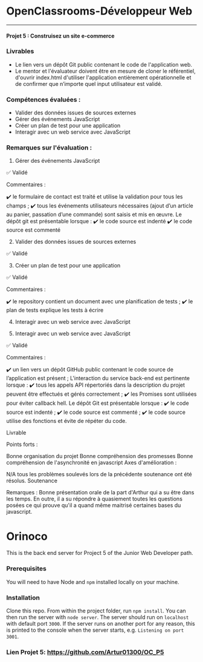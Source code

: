 # OpenClassrooms-Développeur Web

---

#### Projet 5 : Construisez un site e-commerce

### Livrables

  * Le lien vers un dépôt Git public contenant le code de l'application web.
  * Le mentor et l'évaluateur doivent être en mesure de cloner le référentiel, d'ouvrir index.html d'utiliser l'application entièrement opérationnelle et de confirmer que n’importe quel input utilisateur est validé.

### Compétences évaluées :


* Valider des données issues de sources externes
* Gérer des événements JavaScript
* Créer un plan de test pour une application
* Interagir avec un web service avec JavaScript

### Remarques sur l'évaluation :

1. Gérer des événements JavaScript

✅ Validé

Commentaires :

✔️ le formulaire de contact est traité et utilise la validation pour tous les champs ;
✔️ tous les événements utilisateurs nécessaires (ajout d’un article au panier, passation d’une commande) sont saisis et mis en œuvre.
Le dépôt git est présentable lorsque :
✔️ le code source est indenté
✔️ le code source est commenté
 

2. Valider des données issues de sources externes

✅ Validé

 

3. Créer un plan de test pour une application

✅ Validé

Commentaires :

✔️ le repository contient un document avec une planification de tests ;
✔️ le plan de tests explique les tests à écrire
 

4. Interagir avec un web service avec JavaScript

4. Interagir avec un web service avec JavaScript

✅ Validé

Commentaires :

✔️ un lien vers un dépôt GitHub public contenant le code source de l’application est présent ;
L'interaction du service back-end est pertinente lorsque :
✔️ tous les appels API répertoriés dans la description du projet peuvent être effectués et gérés correctement ;
✔️ les Promises sont utilisées pour éviter callback hell.
Le dépôt Git est présentable lorsque :
✔️ le code source est indenté ;
✔️ le code source est commenté ;
✔️ le code source utilise des fonctions et évite de répéter du code.
 

Livrable

Points forts :

Bonne organisation du projet
Bonne compréhension des promesses
Bonne compréhension de l'asynchronité en javascript
Axes d'amélioration :

N/A tous les problèmes soulevés lors de la précédente soutenance ont été résolus.
Soutenance

Remarques : Bonne présentation orale de la part d'Arthur qui a su être dans les temps. En outre, il a su répondre à quasiement toutes les questions posées ce qui prouve qu'il a quand même maitrisé certaines bases du javascript.


# Orinoco #

This is the back end server for Project 5 of the Junior Web Developer path.

### Prerequisites ###

You will need to have Node and `npm` installed locally on your machine.

### Installation ###

Clone this repo. From within the project folder, run `npm install`. You 
can then run the server with `node server`. 
The server should run on `localhost` with default port `3000`. If the
server runs on another port for any reason, this is printed to the
console when the server starts, e.g. `Listening on port 3001`.


### Lien Projet 5: https://github.com/Artur01300/OC_P5
